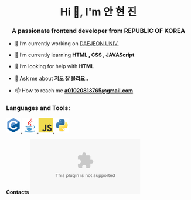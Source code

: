 <h1 align="center">Hi 👋, I'm 안 현 진</h1>
<h3 align="center">A passionate frontend developer from REPUBLIC OF KOREA</h3>

- 🔭 I’m currently working on [DAEJEON UNIV.](https://www.dju.ac.kr/eice/main.do)

- 🌱 I’m currently learning **HTML , CSS , JAVAScript**

- 🤝 I’m looking for help with **HTML**

- 💬 Ask me about **저도 잘 몰라요..**

- 📫 How to reach me **a01020813765@gmail.com**


<h3 align="left">Languages and Tools:</h3>
<p align="left"> <a href="https://www.cprogramming.com/" target="_blank"> <img src="https://raw.githubusercontent.com/devicons/devicon/master/icons/c/c-original.svg" alt="c" width="40" height="40"/> </a> <a href="https://www.java.com" target="_blank"> <img src="https://raw.githubusercontent.com/devicons/devicon/master/icons/java/java-original.svg" alt="java" width="40" height="40"/> </a> <a href="https://developer.mozilla.org/en-US/docs/Web/JavaScript" target="_blank"> <img src="https://raw.githubusercontent.com/devicons/devicon/master/icons/javascript/javascript-original.svg" alt="javascript" width="40" height="40"/> </a> <a href="https://www.python.org" target="_blank"> <img src="https://raw.githubusercontent.com/devicons/devicon/master/icons/python/python-original.svg" alt="python" width="40" height="40"/> </a> </p>


**Contacts**
[![Gmail Badge](https://img.shields.io/badge/-Gmail-red&link=mailto:a01020813765@gmail.com)](a01020813765@gmail.com)
